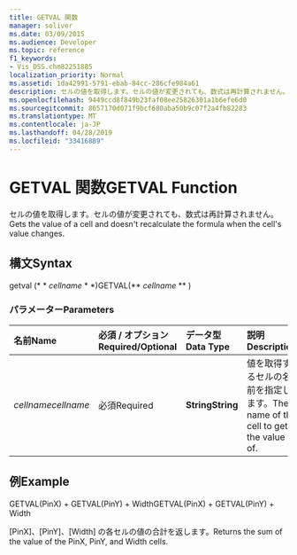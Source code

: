 ```yaml
---
title: GETVAL 関数
manager: soliver
ms.date: 03/09/2015
ms.audience: Developer
ms.topic: reference
f1_keywords:
- Vis_DSS.chm82251885
localization_priority: Normal
ms.assetid: 1da42991-5791-ebab-84cc-286cfe984a61
description: セルの値を取得します。セルの値が変更されても、数式は再計算されません。
ms.openlocfilehash: 9449ccd8f849b23faf08ee25826301a1b6efe6d0
ms.sourcegitcommit: 8657170d071f9bcf680aba50b9c07f2a4fb82283
ms.translationtype: MT
ms.contentlocale: ja-JP
ms.lasthandoff: 04/28/2019
ms.locfileid: "33416889"
---
```

# <a name="getval-function"></a><span data-ttu-id="20c38-103">GETVAL 関数</span><span class="sxs-lookup"><span data-stu-id="20c38-103">GETVAL Function</span></span>

<span data-ttu-id="20c38-104">セルの値を取得します。セルの値が変更されても、数式は再計算されません。</span><span class="sxs-lookup"><span data-stu-id="20c38-104">Gets the value of a cell and doesn't recalculate the formula when the cell's value changes.</span></span>
  
## <a name="syntax"></a><span data-ttu-id="20c38-105">構文</span><span class="sxs-lookup"><span data-stu-id="20c38-105">Syntax</span></span>

<span data-ttu-id="20c38-106">getval (\* \* *cellname* \* \*)</span><span class="sxs-lookup"><span data-stu-id="20c38-106">GETVAL(\*\* *cellname* \*\* )</span></span> 
  
### <a name="parameters"></a><span data-ttu-id="20c38-107">パラメーター</span><span class="sxs-lookup"><span data-stu-id="20c38-107">Parameters</span></span>

|<span data-ttu-id="20c38-108">**名前**</span><span class="sxs-lookup"><span data-stu-id="20c38-108">**Name**</span></span>|<span data-ttu-id="20c38-109">**必須 / オプション**</span><span class="sxs-lookup"><span data-stu-id="20c38-109">**Required/Optional**</span></span>|<span data-ttu-id="20c38-110">**データ型**</span><span class="sxs-lookup"><span data-stu-id="20c38-110">**Data Type**</span></span>|<span data-ttu-id="20c38-111">**説明**</span><span class="sxs-lookup"><span data-stu-id="20c38-111">**Description**</span></span>|
|:-----|:-----|:-----|:-----|
| <span data-ttu-id="20c38-112">_cellname_</span><span class="sxs-lookup"><span data-stu-id="20c38-112">_cellname_</span></span> <br/> |<span data-ttu-id="20c38-113">必須</span><span class="sxs-lookup"><span data-stu-id="20c38-113">Required</span></span>  <br/> |<span data-ttu-id="20c38-114">**String**</span><span class="sxs-lookup"><span data-stu-id="20c38-114">**String**</span></span> <br/> |<span data-ttu-id="20c38-115">値を取得するセルの名前を指定します。</span><span class="sxs-lookup"><span data-stu-id="20c38-115">The name of the cell to get the value of.</span></span>  <br/> |
   
## <a name="example"></a><span data-ttu-id="20c38-116">例</span><span class="sxs-lookup"><span data-stu-id="20c38-116">Example</span></span>

<span data-ttu-id="20c38-117">GETVAL(PinX) + GETVAL(PinY) + Width</span><span class="sxs-lookup"><span data-stu-id="20c38-117">GETVAL(PinX) + GETVAL(PinY) + Width</span></span> 
  
<span data-ttu-id="20c38-118">[PinX]、[PinY]、[Width] の各セルの値の合計を返します。</span><span class="sxs-lookup"><span data-stu-id="20c38-118">Returns the sum of the value of the PinX, PinY, and Width cells.</span></span> 
  

